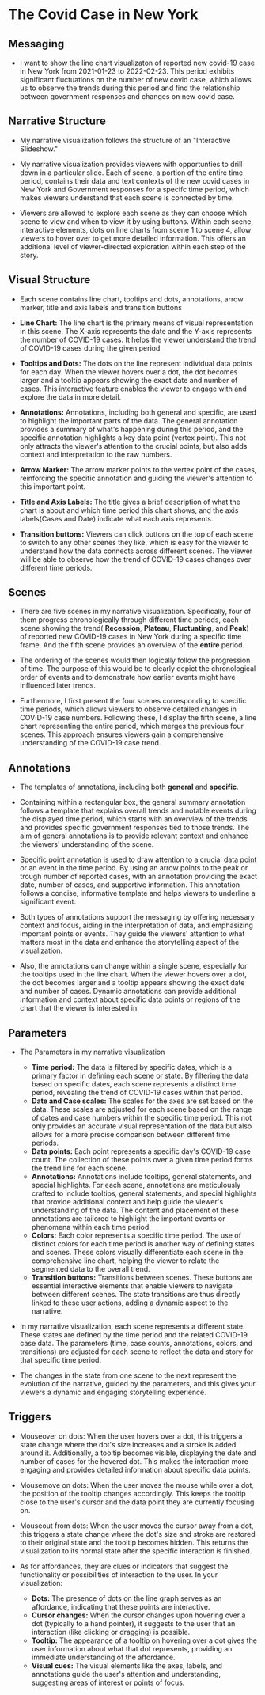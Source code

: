 # <b>The Covid Case in New York</b>

## <b>Messaging</b>

- I want to show the line chart visualizaton of reported new covid-19 case in New York from 2021-01-23 to 2022-02-23. This period exhibits significant fluctuations on the number of new covid case, which allows us to observe the trends during this period and find the relationship between government responses and changes on new covid case.

## <b>Narrative Structure</b>

- My narrative visualization follows the structure of an "Interactive Slideshow."

- My narrative visualization provides viewers with opportunties to drill down in a particular slide. Each of scene, a portion of the entire time period, contains their data and text contexts of the new covid cases in New York and Government responses for a specifc time period, which makes viewers understand that each scene is connected by time.

- Viewers are allowed to explore each scene as they can choose which scene to view and when to view it by using buttons. Within each scene, interactive elements, dots on line charts from scene 1 to scene 4, allow viewers to hover over to get more detailed information. This offers an additional level of viewer-directed exploration within each step of the story.

## <b>Visual Structure</b>

- Each scene contains line chart, tooltips and dots, annotations, arrow marker, title and axis labels and transition buttons

- <b>Line Chart:</b> The line chart is the primary means of visual representation in this scene. The X-axis represents the date and the Y-axis represents the number of COVID-19 cases. It helps the viewer understand the trend of COVID-19 cases during the given period.

- <b>Tooltips and Dots:</b> The dots on the line represent individual data points for each day. When the viewer hovers over a dot, the dot becomes larger and a tooltip appears showing the exact date and number of cases. This interactive feature enables the viewer to engage with and explore the data in more detail.

- <b>Annotations:</b> Annotations, including both general and specific, are used to highlight the important parts of the data. The general annotation provides a summary of what's happening during this period, and the specific annotation highlights a key data point (vertex point). This not only attracts the viewer's attention to the crucial points, but also adds context and interpretation to the raw numbers.

- <b>Arrow Marker:</b> The arrow marker points to the vertex point of the cases, reinforcing the specific annotation and guiding the viewer's attention to this important point.

- <b>Title and Axis Labels:</b> The title gives a brief description of what the chart is about and which time period this chart shows, and the axis labels(Cases and Date) indicate what each axis represents.

- <b>Transition buttons:</b> Viewers can click buttons on the top of each scene to switch to any other scenes they like, which is easy for the viewer to understand how the data connects across different scenes. The viewer will be able to observe how the trend of COVID-19 cases changes over different time periods.

## <b>Scenes</b>

- There are five scenes in my narrative visualization. Specifically, four of them progress chronologically through different time periods, each scene showing the trend( <b>Recession</b>, <b>Plateau</b>, <b>Fluctuating</b>, and <b>Peak</b>) of reported new COVID-19 cases in New York during a specific time frame. And the fifth scene provides an overview of the <b>entire</b> period.

- The ordering of the scenes would then logically follow the progression of time. The purpose of this would be to clearly depict the chronological order of events and to demonstrate how earlier events might have influenced later trends.

- Furthermore, I first present the four scenes corresponding to specific time periods, which allows viewers to observe detailed changes in COVID-19 case numbers. Following these, I display the fifth scene, a line chart representing the entire period, which merges the previous four scenes. This approach ensures viewers gain a comprehensive understanding of the COVID-19 case trend.

## <b>Annotations</b>

- The templates of annotations, including both <b>general</b> and <b>specific</b>.

- Containing within a rectangular box, the general summary annotation follows a template that explains overall trends and notable events during the displayed time period, which starts with an overview of the trends and provides specific government responses tied to those trends. The aim of general annotations is to provide relevant context and enhance the viewers' understanding of the scene.

- Specific point annotation is used to draw attention to a crucial data point or an event in the time period. By using an arrow points to the peak or trough number of reported cases, with an annotation providing the exact date, number of cases, and supportive information. This annotation follows a concise, informative template and helps viewers to underline a significant event.

- Both types of annotations support the messaging by offering necessary context and focus, aiding in the interpretation of data, and emphasizing important points or events. They guide the viewers' attention to what matters most in the data and enhance the storytelling aspect of the visualization.

- Also, the annotations can change within a single scene, especially for the tooltips used in the line chart. When the viewer hovers over a dot, the dot becomes larger and a tooltip appears showing the exact date and number of cases. Dynamic annotations can provide additional information and context about specific data points or regions of the chart that the viewer is interested in.

## <b>Parameters</b>

- The Parameters in my narrative visualization

  - <b>Time period:</b> The data is filtered by specific dates, which is a primary factor in defining each scene or state. By filtering the data based on specific dates, each scene represents a distinct time period, revealing the trend of COVID-19 cases within that period.
  - <b>Date and Case scales:</b> The scales for the axes are set based on the data. These scales are adjusted for each scene based on the range of dates and case numbers within the specific time period. This not only provides an accurate visual representation of the data but also allows for a more precise comparison between different time periods.
  - <b>Data points:</b> Each point represents a specific day's COVID-19 case count. The collection of these points over a given time period forms the trend line for each scene.
  - <b>Annotations:</b> Annotations include tooltips, general statements, and special highlights. For each scene, annotations are meticulously crafted to include tooltips, general statements, and special highlights that provide additional context and help guide the viewer's understanding of the data. The content and placement of these annotations are tailored to highlight the important events or phenomena within each time period.
  - <b>Colors:</b> Each color represents a specific time period. The use of distinct colors for each time period is another way of defining states and scenes. These colors visually differentiate each scene in the comprehensive line chart, helping the viewer to relate the segmented data to the overall trend.
  - <b>Transition buttons:</b> Transitions between scenes. These buttons are essential interactive elements that enable viewers to navigate between different scenes. The state transitions are thus directly linked to these user actions, adding a dynamic aspect to the narrative.

- In my narrative visualization, each scene represents a different state. These states are defined by the time period and the related COVID-19 case data. The parameters (time, case counts, annotations, colors, and transitions) are adjusted for each scene to reflect the data and story for that specific time period.

- The changes in the state from one scene to the next represent the evolution of the narrative, guided by the parameters, and this gives your viewers a dynamic and engaging storytelling experience.

## <b>Triggers</b>

- Mouseover on dots: When the user hovers over a dot, this triggers a state change where the dot's size increases and a stroke is added around it. Additionally, a tooltip becomes visible, displaying the date and number of cases for the hovered dot. This makes the interaction more engaging and provides detailed information about specific data points.
- Mousemove on dots: When the user moves the mouse while over a dot, the position of the tooltip changes accordingly. This keeps the tooltip close to the user's cursor and the data point they are currently focusing on.
- Mouseout from dots: When the user moves the cursor away from a dot, this triggers a state change where the dot's size and stroke are restored to their original state and the tooltip becomes hidden. This returns the visualization to its normal state after the specific interaction is finished.

- As for affordances, they are clues or indicators that suggest the functionality or possibilities of interaction to the user. In your visualization:

  - <b>Dots:</b> The presence of dots on the line graph serves as an affordance, indicating that these points are interactive.
  - <b>Cursor changes:</b> When the cursor changes upon hovering over a dot (typically to a hand pointer), it suggests to the user that an interaction (like clicking or dragging) is possible.
  - <b>Tooltip:</b> The appearance of a tooltip on hovering over a dot gives the user information about what that dot represents, providing an immediate understanding of the affordance.
  - <b>Visual cues:</b> The visual elements like the axes, labels, and annotations guide the user's attention and understanding, suggesting areas of interest or points of focus.
